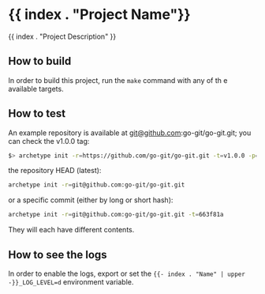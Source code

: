 # {{ index . "Project Name"}}

{{ index . "Project Description" }}

## How to build

In order to build this project, run the `make` command with any of th e available targets.

## How to test

An example repository is available at git@github.com:go-git/go-git.git; you can check the v1.0.0 tag:

```bash
$> archetype init -r=https://github.com/go-git/go-git.git -t=v1.0.0 -p=@_test/parameters.yml
```

the repository HEAD (latest):

```bash
archetype init -r=git@github.com:go-git/go-git.git
```

or a specific commit (either by long or short hash):

```bash
archetype init -r=git@github.com:go-git/go-git.git -t=663f81a
```

They will each have different contents.

## How to see the logs

In order to enable the logs, export or set the `{{- index . "Name" | upper -}}_LOG_LEVEL=d` environment variable.